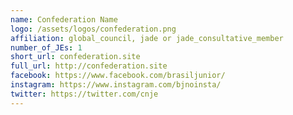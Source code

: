 ```yaml
---
name: Confederation Name
logo: /assets/logos/confederation.png
affiliation: global_council, jade or jade_consultative_member
number_of_JEs: 1
short_url: confederation.site
full_url: http://confederation.site
facebook: https://www.facebook.com/brasiljunior/
instagram: https://www.instagram.com/bjnoinsta/
twitter: https://twitter.com/cnje
---
```

